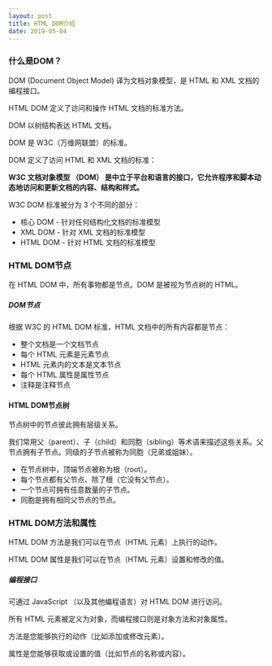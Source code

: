 ```yaml
---
layout: post
title: HTML DOM介绍
date: 2019-05-04
---
```


### 什么是DOM？
DOM (Document Object Model) 译为文档对象模型，是 HTML 和 XML 文档的编程接口。

HTML DOM 定义了访问和操作 HTML 文档的标准方法。

DOM 以树结构表达 HTML 文档。

DOM 是 W3C（万维网联盟）的标准。

DOM 定义了访问 HTML 和 XML 文档的标准：

**W3C 文档对象模型 （DOM） 是中立于平台和语言的接口，它允许程序和脚本动态地访问和更新文档的内容、结构和样式。**

W3C DOM 标准被分为 3 个不同的部分：

* 核心 DOM - 针对任何结构化文档的标准模型
* XML DOM - 针对 XML 文档的标准模型
* HTML DOM - 针对 HTML 文档的标准模型

### HTML DOM节点
在 HTML DOM 中，所有事物都是节点。DOM 是被视为节点树的 HTML。

##### DOM节点
根据 W3C 的 HTML DOM 标准，HTML 文档中的所有内容都是节点：

* 整个文档是一个文档节点
* 每个 HTML 元素是元素节点
* HTML 元素内的文本是文本节点
* 每个 HTML 属性是属性节点
* 注释是注释节点

#### HTML DOM节点树
节点树中的节点彼此拥有层级关系。

我们常用父（parent）、子（child）和同胞（sibling）等术语来描述这些关系。父节点拥有子节点。同级的子节点被称为同胞（兄弟或姐妹）。

* 在节点树中，顶端节点被称为根（root）。
* 每个节点都有父节点、除了根（它没有父节点）。
* 一个节点可拥有任意数量的子节点。
* 同胞是拥有相同父节点的节点。

### HTML DOM方法和属性
HTML DOM 方法是我们可以在节点（HTML 元素）上执行的动作。

HTML DOM 属性是我们可以在节点（HTML 元素）设置和修改的值。

##### 编程接口
可通过 JavaScript （以及其他编程语言）对 HTML DOM 进行访问。

所有 HTML 元素被定义为对象，而编程接口则是对象方法和对象属性。

方法是您能够执行的动作（比如添加或修改元素）。

属性是您能够获取或设置的值（比如节点的名称或内容）。
